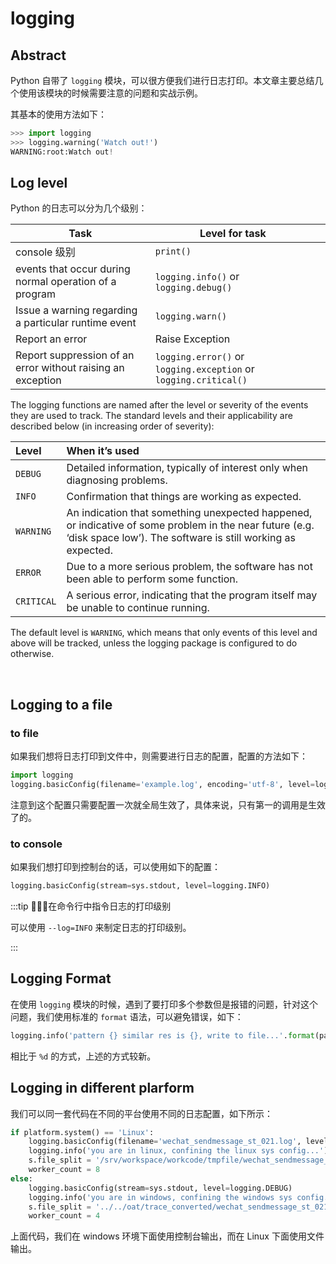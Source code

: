 # logging



## Abstract

Python 自带了 `logging` 模块，可以很方便我们进行日志打印。本文章主要总结几个使用该模块的时候需要注意的问题和实战示例。

其基本的使用方法如下：

```python
>>> import logging
>>> logging.warning('Watch out!')
WARNING:root:Watch out!
```



## Log level

Python 的日志可以分为几个级别：

| Task                                                        | Level for task                                               |      |
| ----------------------------------------------------------- | ------------------------------------------------------------ | ---- |
| console 级别                                                | `print()`                                                    |      |
| events that occur during normal operation of a program      | `logging.info()` or `logging.debug()`                        |      |
| Issue a warning regarding a particular runtime event        | `logging.warn()`                                             |      |
| Report an error                                             | Raise Exception                                              |      |
| Report suppression of an error without raising an exception | `logging.error()` or `logging.exception` or `logging.critical()` |      |

The logging functions are named after the level or severity of the events they are used to track. The standard levels and their applicability are described below (in increasing order of severity):

| Level      | When it’s used                                               |
| :--------- | :----------------------------------------------------------- |
| `DEBUG`    | Detailed information, typically of interest only when diagnosing problems. |
| `INFO`     | Confirmation that things are working as expected.            |
| `WARNING`  | An indication that something unexpected happened, or indicative of some problem in the near future (e.g. ‘disk space low’). The software is still working as expected. |
| `ERROR`    | Due to a more serious problem, the software has not been able to perform some function. |
| `CRITICAL` | A serious error, indicating that the program itself may be unable to continue running. |

The default level is `WARNING`, which means that only events of this level and above will be tracked, unless the logging package is configured to do otherwise.

​	

## Logging to a file

### to file

如果我们想将日志打印到文件中，则需要进行日志的配置，配置的方法如下：

```python
import logging
logging.basicConfig(filename='example.log', encoding='utf-8', level=logging.DEBUG)
```

注意到这个配置只需要配置一次就全局生效了，具体来说，只有第一的调用是生效了的。

### to console

如果我们想打印到控制台的话，可以使用如下的配置：

```python
logging.basicConfig(stream=sys.stdout, level=logging.INFO)
```

:::tip 💚💚💚在命令行中指令日志的打印级别

可以使用 `--log=INFO` 来制定日志的打印级别。

:::

## Logging Format

在使用 `logging` 模块的时候，遇到了要打印多个参数但是报错的问题，针对这个问题，我们使用标准的 `format` 语法，可以避免错误，如下：

```python
logging.info('pattern {} similar res is {}, write to file...'.format(pattern_1, res))
```

相比于 `%d` 的方式，上述的方式较新。

## Logging in different plarform

我们可以同一套代码在不同的平台使用不同的日志配置，如下所示：

```python
if platform.system() == 'Linux':
    logging.basicConfig(filename='wechat_sendmessage_st_021.log', level=logging.INFO)
    logging.info('you are in linux, confining the linux sys config...')
    s.file_split = '/srv/workspace/workcode/tmpfile/wechat_sendmessage_st_021.txt'
    worker_count = 8
else:
    logging.basicConfig(stream=sys.stdout, level=logging.DEBUG)
    logging.info('you are in windows, confining the windows sys config...')
    s.file_split = '../../oat/trace_converted/wechat_sendmessage_st_021.txt'
    worker_count = 4
```

上面代码，我们在 windows 环境下面使用控制台输出，而在 Linux 下面使用文件输出。

